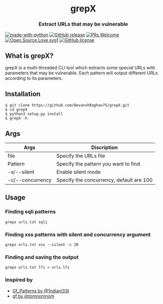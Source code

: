 <h1 align="center">grepX</h1>
<h3 align="center">Extract URLs that may be vulnerable</h3>

[![made-with-python](https://img.shields.io/badge/Made%20with-Python-1f425f.svg)](https://www.python.org/)
[![GitHub release](https://img.shields.io/github/release/DevanshRaghav75/grepX.svg)](https://GitHub.com/DevanshRaghav75/grepX/releases/)
[![PRs Welcome](https://img.shields.io/badge/PRs-welcome-brightgreen.svg?style=flat-square)](http://makeapullrequest.com)
[![Open Source Love svg1](https://badges.frapsoft.com/os/v1/open-source.svg?v=103)](https://github.com/ellerbrock/open-source-badges/)
[![GitHub license](https://img.shields.io/github/license/DevanshRaghav75/grepX.svg)](https://github.com/DevanshRaghav75/grepX/blob/master/LICENSE.md)

## What is grepX?

grepX is a multi-threaded CLI tool which extracts some special URLs with parameters that may be vulnerable. Each pattern will output different URLs according to its parameters. 

## Installation
```
$ git clone https://github.com/DevanshRaghav75/grepX.git
$ cd grepX
$ python3 setup.py install
$ grepX -h 
```
## Args
| Args       |   Discription                        |
|------------|--------------------------------------|
|file        | Specify the URLs file                |
|Pattern     | Specify the pattern you want to find |
|-s/--silent | Enable silent mode                   |
|-c/--concurrency| Specify the concurrency, default are 100 |

## Usage

### Finding sqli patterns

```
grepx urls.txt sqli 
```
### Finding xss patterns with silent and concurrency argument

```
grepx urls.txt xss --silent -c 20
```

### Finding and saving the output

```
grepx urls.txt lfi > urls.lfi
```


### Inspired by
* <a href="https://github.com/1ndianl33t/Gf-Patterns">Gf_Patterns by @1ndianl33t</a>
* <a href="https://github.com/tomnomnom/gf">gf by @tomnomnom</a>
